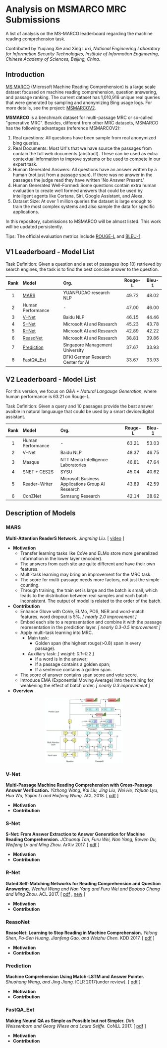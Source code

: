 # Analysis on MSMARCO MRC Submissions

A list of analysis on the MS-MARCO leaderboard regarding the machine reading comprehension task.

Contributed by Yuqiang Xie and Xing Luxi, *National Engineering Laboratory for Information Security Technologies, Institute of Information Engineering, Chinese Academy of Sciences, Beijing, China*.

## Introduction

[MS MARCO](https://arxiv.org/pdf/1611.09268.pdf) (Microsoft Machine Reading Comprehension) is a large scale dataset focused on machine reading comprehension, question answering, and passage ranking. The current dataset has 1,010,916 unique real queries that were generated by sampling and anonymizing Bing usage logs. For more details, see the project: [MSMARCOV2](https://github.com/dfcf93/MSMARCOV2).

**MSMARCO** is a benchmark dataset for multi-passage MRC or so-called "generative MRC". Besides, different from other MRC datasets, MSMARCO has the following advantages (reference MSMARCOV2):

1. Real questions: All questions have been sample from real anonymized bing queries.
2. Real Documents: Most Url's that we have source the passages from contain the full web documents (abstract). These can be used as extra contextual information to improve systems or be used to compete in our expert task.
3. Human Generated Answers: All questions have an answer written by a human (not just from a passage span). If there was no answer in the passages the judge read they have written 'No Answer Present.'
4. Human Generated Well-Formed: Some questions contain extra human evaluation to create well formed answers that could be used by intelligent agents like Cortana, Siri, Google Assistant, and Alexa.
5. Dataset Size: At over 1 million queries the dataset is large enough to train the most complex systems and also sample the data for specific applications.

In this repository, submissions to MSMARCO will be almost listed.  This work will be updated persistently.

Tips: The official evaluation metrics include [ROUGE-L](http://aclweb.org/anthology/W04-1013) and [BLEU-1](http://www.anthology.aclweb.org/P/P02/P02-1040.pdf). 

## V1 Leaderboard - Model List

Task Definition: Given a question and a set of passages (top 10) retrieved
by search engines, the task is to find the best concise answer to the question. 

|Rank|Model| Org. | Rouge-L | Bleu-1 | 
|:---:|:----|:-------|:-----:|:-----:|
|1|[MARS](#MARS)| YUANFUDAO research NLP | 49.72| 48.02 | 
|2|Human Performance| -  |47.00| 46.00 |-|
|3|[V-Net](#V-Net)| Baidu NLP | 46.15 | 44.46 |
|4|[S-Net](#S-Net)| Microsoft AI and Research |45.23| 43.78|
|5|[R-Net](#R-Net)| Microsoft AI and Research |42.89| 42.22|
|6|[ReasoNet](#ReasoNet)| Microsoft AI and Research |38.81| 39.86|
|7|[Prediction](#Prediction)| Singapore Management University |37.67| 33.93|
|8|[FastQA_Ext](#FastQA_Ext)| DFKI German Research Center for AI |33.67| 33.93|


## V2 Leaderboard - Model List

For this version, we focus on *Q&A + Natural Langauge Generation*, where human performance is 63.21 on Rouge-L.

Task Definition: Given a query and 10 passages provide the best answer avaible in natural languauge that could be used by a smart device/digital assistant.

|Rank| Model | Org.  | Rouge-L | Bleu-1 |
| :---: | :--- | :--- | :-----: | :---: |
|1| Human Performance    | -   |    63.21   |   53.03  |
|2| V-Net  | Baidu NLP |  48.37	 | 46.75 |
|3| Masque | NTT Media Intelligence Laboratories| 46.81 |47.64 |
|4| SNET + CES2S   | SYSU     |    45.04    |  40.62  |
|5| Reader-Writer   |  Microsoft Business Applications Group AI Research   |    43.89    |    42.59     |
|6| ConZNet |   Samsung Research    |    42.14      | 38.62 |

## Description of Models

### <span id = "MARS">MARS</span>
**Multi-Attention ReaderS Network.** *Jingming Liu.* [ [video](https://v.qq.com/x/page/k06284mr0hk.html) ]
* **Motivation**
    * Transfer learning tasks like CoVe and ELMo store more generalized information in the lower layer (encoder).
    * The answers from each site are quite different and have their own features.
    * Multi-task learning may bring an improvement for the MRC task.
    * The score for multi-passage needs more factors, not just the simple counting.
    * Through training, the train set is large and the batch is small, which leads to the distribution between real samples and each batch inconsistent. The output of model is related to the order of the batch.
* **Contribution**
    * Enhance Glove with CoVe, ELMo, POS, NER and word-match features, word dropout is 5%. *[ nearly 2.0 improvement ]*
    * Embed each site to a representation and combine it with the passage representation in the prediction layer. *[ nearly 0.3-0.5 improvement ]*
    * Apply multi-task learning into MRC. 
        * Main task: 
            * Golden span (the highest rouge(>0.8) span in every passage). 
        * Auxiliary task: *[ weight: 0.1~0.2 ]*
            * If a word is in the answer;
            * If a passage contains a golden span;
            * If a sentence contains a golden span.
    * The score of answer contains span score and vote score.
    * Introduce EMA (Exponential Moving Average) into the training for weakening the effect of batch order. *[ nearly 0.3 improvement ]*
* **Overview**

<div align=center>
 <img src="./images/mars.png" height="50%" width="50%" />
</div>


### <span id = "V-Net">V-Net</span>
**Multi-Passage Machine Reading Comprehension with Cross-Passage Answer Verification.** *Yizhong Wang, Kai Liu, Jing Liu, Wei He, Yajuan Lyu, Hua Wu, Sujian Li and Haifeng Wang.*  ACL 2018. [ [pdf](http://aclweb.org/anthology/P18-1178) ]
* **Motivation**
* **Contribution**


### <span id = "S-Net">S-Net</span>
**S-Net: From Answer Extraction to Answer Generation for Machine Reading Comprehension.** *JChuanqi Tan, Furu Wei, Nan Yang, Bowen Du, Weifeng Lv and Ming Zhou.* ArXiv 2017. [ [pdf](https://arxiv.org/pdf/1706.04815.pdf) ]
* **Motivation**
* **Contribution**

### <span id = "R-Net">R-Net</span>
**Gated Self-Matching Networks for Reading Comprehension and Question Answering.** *Wenhui Wang and Nan Yang and Furu Wei and Baobao Chang and Ming Zhou.* ACL 2017. [ [pdf](http://aclweb.org/anthology/P17-1018) , [new](https://www.microsoft.com/en-us/research/wp-content/uploads/2017/05/r-net.pdf) ]
* **Motivation**
* **Contribution**


### <span id = "ReasoNet">ReasoNet</span>
**ReasoNet: Learning to Stop Reading in Machine Comprehension.** *Yelong Shen, Po-Sen Huang, Jianfeng Gao, and Weizhu Chen.* KDD 2017. [ [pdf](https://arxiv.org/pdf/1609.05284.pdf) ]
* **Motivation**
* **Contribution**


### <span id = "Prediction">Prediction</span>
**Machine Comprehension Using Match-LSTM and Answer Pointer.** *Shuohang Wang, and Jing Jiang.* ICLR 2017(under review). [ [pdf](https://arxiv.org/pdf/1608.07905.pdf) ]
* **Motivation**
* **Contribution**


### <span id = "FastQA_Ext">FastQA_Ext</span>
**Making Neural QA as Simple as Possible but not Simpler.** *Dirk Weissenborn and Georg Wiese and Laura Seiffe.* CoNLL 2017. [ [pdf](https://arxiv.org/pdf/1703.04816.pdf) ]
* **Motivation**
* **Contribution**



